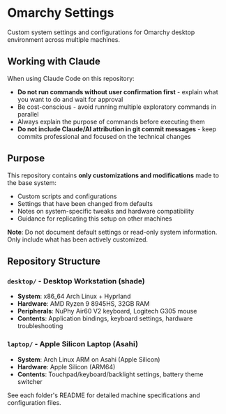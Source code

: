# Omarchy Settings

Custom system settings and configurations for Omarchy desktop environment across multiple machines.

## Working with Claude

When using Claude Code on this repository:
- **Do not run commands without user confirmation first** - explain what you want to do and wait for approval
- Be cost-conscious - avoid running multiple exploratory commands in parallel
- Always explain the purpose of commands before executing them
- **Do not include Claude/AI attribution in git commit messages** - keep commits professional and focused on the technical changes

## Purpose

This repository contains **only customizations and modifications** made to the base system:
- Custom scripts and configurations
- Settings that have been changed from defaults
- Notes on system-specific tweaks and hardware compatibility
- Guidance for replicating this setup on other machines

**Note**: Do not document default settings or read-only system information. Only include what has been actively customized.

## Repository Structure

### `desktop/` - Desktop Workstation (shade)
- **System**: x86_64 Arch Linux + Hyprland
- **Hardware**: AMD Ryzen 9 8945HS, 32GB RAM
- **Peripherals**: NuPhy Air60 V2 keyboard, Logitech G305 mouse
- **Contents**: Application bindings, keyboard settings, hardware troubleshooting

### `laptop/` - Apple Silicon Laptop (Asahi)
- **System**: Arch Linux ARM on Asahi (Apple Silicon)
- **Hardware**: Apple Silicon (ARM64)
- **Contents**: Touchpad/keyboard/backlight settings, battery theme switcher

See each folder's README for detailed machine specifications and configuration files.
